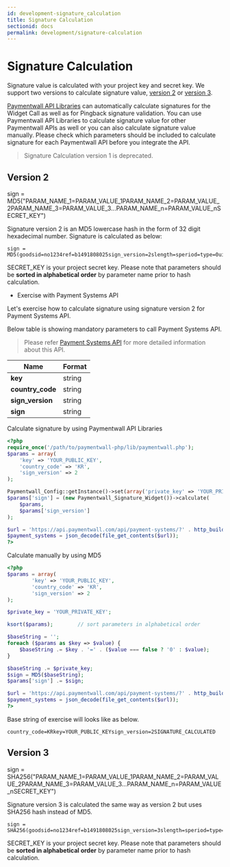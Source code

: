 ```yaml
---
id: development-signature_calculation
title: Signature Calculation
sectionid: docs
permalink: development/signature-calculation
---
```


# Signature Calculation

Signature value is calculated with your project key and secret key. 
We support two versions to calculate signature value, [version 2](#version-2) or [version 3](#version-3).

[Paymentwall API Libraries](https://github.com/paymentwall) can automatically calculate signatures for the Widget Call as well as for Pingback signature validation.
You can use Paymentwall API Libraries to calculate signature value for other Paymentwall APIs as well or you can also calculate signature value manually.
Please check which parameters should be included to calculate signature for each Paymentwall API before you integrate the API.
> Signature Calculation version 1 is deprecated.

## Version 2

sign = MD5("PARAM_NAME_1=PARAM_VALUE_1PARAM_NAME_2=PARAM_VALUE_2PARAM_NAME_3=PARAM_VALUE_3...PARAM_NAME_n=PARAM_VALUE_nSECRET_KEY")

Signature version 2 is an MD5 lowercase hash in the form of 32 digit hexadecimal number. Signature is calculated as below:

```
sign = MD5(goodsid=no1234ref=b1491808025sign_version=2slength=speriod=type=0uid=useridSECRET_KEY)
```

SECRET_KEY is your project secret key.
Please note that parameters should be **sorted in alphabetical order** by parameter name prior to hash calculation.


* Exercise with Payment Systems API

Let's exercise how to calculate signature using signature version 2 for Payment Systems API.

Below table is showing mandatory parameters to call Payment Systems API.

> Please refer [Payment Systems API](/apis#section-tools-payment-systems) for more detailed information about this API.

| Name | Format|
|---|---|
|**key**|string|
|**country_code**|string|
|**sign_version**|string|
|**sign**|string|


Calculate signature by using Paymentwall API Libraries
```php
<?php
require_once('/path/to/paymentwall-php/lib/paymentwall.php');
$params = array(
    'key' => 'YOUR_PUBLIC_KEY',
    'country_code' => 'KR',
    'sign_version' => 2
);

Paymentwall_Config::getInstance()->set(array('private_key' => 'YOUR_PRIVATE_KEY'));
$params['sign'] = (new Paymentwall_Signature_Widget())->calculate(
    $params,
    $params['sign_version']
);

$url = 'https://api.paymentwall.com/api/payment-systems/?' . http_build_query($params);
$payment_systems = json_decode(file_get_contents($url));
?>
```

Calculate manually by using MD5
```php
<?php
$params = array(
        'key' => 'YOUR_PUBLIC_KEY',
        'country_code' => 'KR',
        'sign_version' => 2
);

$private_key = 'YOUR_PRIVATE_KEY';

ksort($params);        // sort parameters in alphabetical order

$baseString = '';
foreach ($params as $key => $value) {
    $baseString .= $key . '=' . ($value === false ? '0' : $value);
}

$baseString .= $private_key;
$sign = MD5($baseString);
$params['sign'] .= $sign;

$url = 'https://api.paymentwall.com/api/payment-systems/?' . http_build_query($params);
$payment_systems = json_decode(file_get_contents($url));
?>
```
Base string of exercise will looks like as below.
```
country_code=KRkey=YOUR_PUBLIC_KEYsign_version=2SIGNATURE_CALCULATED
```

## Version 3

sign = SHA256("PARAM_NAME_1=PARAM_VALUE_1PARAM_NAME_2=PARAM_VALUE_2PARAM_NAME_3=PARAM_VALUE_3...PARAM_NAME_n=PARAM_VALUE_nSECRET_KEY")

Signature version 3 is calculated the same way as version 2 but uses SHA256 hash instead of MD5.

```
sign = SHA256(goodsid=no1234ref=b1491808025sign_version=3slength=speriod=type=0uid=useridSECRET_KEY)
```

SECRET_KEY is your project secret key.
Please note that parameters should be **sorted in alphabetical order** by parameter name prior to hash calculation.